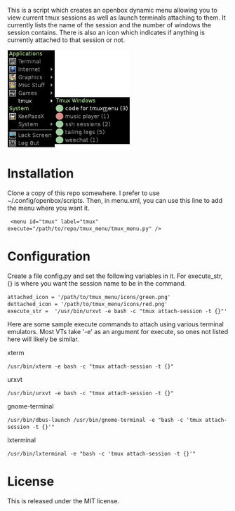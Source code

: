 
This is a script which creates an openbox dynamic menu allowing you to view current tmux sessions as well as launch terminals attaching to them. It currently lists the name of the session and the number of windows the session contains. There is also an icon which indicates if anything is currently attached to that session or not.

![Tmux Menu in Action](https://raw.githubusercontent.com/dannyn/tmux_menu/master/screenshot.png "Tmux Menu in Action")

Installation
============

Clone a copy of this repo somewhere. I prefer to use ~/.config/openbox/scripts. Then, in menu.xml, you can use this line to add the menu where you want it. 

```
 <menu id="tmux" label="tmux" execute="/path/to/repo/tmux_menu/tmux_menu.py" />
```

Configuration
=============

Create a file config.py and set the following variables in it. For execute\_str, {} is where you want the session name to be in the command.

```
attached_icon = '/path/to/tmux_menu/icons/green.png'
dettached_icon = '/path/to/tmux_menu/icons/red.png'
execute_str =  '/usr/bin/urxvt -e bash -c "tmux attach-session -t {}"'
```

Here are some sample execute commands to attach using various terminal emulators. Most VTs take '-e' as an argument for execute, so ones not listed here will likely be similar.

xterm
```
/usr/bin/xterm -e bash -c "tmux attach-session -t {}"
```

urxvt
```
/usr/bin/urxvt -e bash -c "tmux attach-session -t {}"
```

gnome-terminal
```
/usr/bin/dbus-launch /usr/bin/gnome-terminal -e "bash -c 'tmux attach-session -t {}'"
```

lxterminal
```
/usr/bin/lxterminal -e "bash -c 'tmux attach-session -t {}'"
```

License
=======
This is released under the MIT license. 
